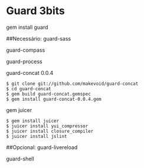 Guard 3bits
=====
gem install guard

##Necessário:
  guard-sass
  
  guard-compass
  
  guard-process

  guard-concat 0.0.4
  
    $ git clone git://github.com/makevoid/guard-concat
    $ cd guard-concat
    $ gem build guard-concat.gemspec 
    $ gem install guard-concat-0.0.4.gem
  
  gem juicer
  
    $ gem install juicer
    $ juicer install yui_compressor
    $ juicer install closure_compiler
    $ juicer install jslint

##Opcional:
  guard-livereload
  
  guard-shell
